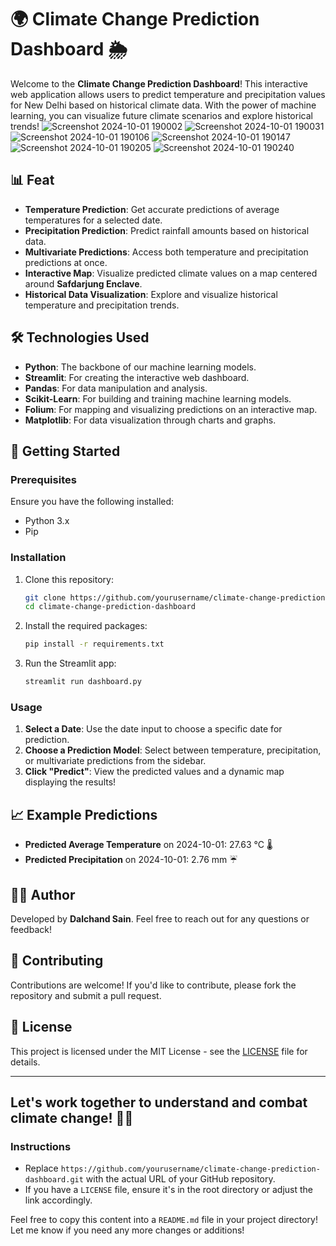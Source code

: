 
# 🌍 Climate Change Prediction Dashboard 🌦️


Welcome to the **Climate Change Prediction Dashboard**! This interactive web application allows users to predict temperature and precipitation values for New Delhi based on historical climate data. With the power of machine learning, you can visualize future climate scenarios and explore historical trends!
![Screenshot 2024-10-01 190002](https://github.com/user-attachments/assets/cb7d962f-ae31-4710-b8ee-1669d952b605)
![Screenshot 2024-10-01 190031](https://github.com/user-attachments/assets/dbf0d911-5a9c-4d52-a693-b749787ac4cb)
![Screenshot 2024-10-01 190106](https://github.com/user-attachments/assets/69d8ba68-f802-4ae8-98c8-295900846aca)
![Screenshot 2024-10-01 190147](https://github.com/user-attachments/assets/91ea0173-0ce2-4c3d-8e63-39efae00c07e)
![Screenshot 2024-10-01 190205](https://github.com/user-attachments/assets/0fd7b50f-d8e6-4abe-9788-59fe479c7570)
![Screenshot 2024-10-01 190240](https://github.com/user-attachments/assets/2bf04202-80a9-43f7-b25e-1b4ed6ca1ed9)



## 📊 Feat


- **Temperature Prediction**: Get accurate predictions of average temperatures for a selected date. 
- **Precipitation Prediction**: Predict rainfall amounts based on historical data.
- **Multivariate Predictions**: Access both temperature and precipitation predictions at once.
- **Interactive Map**: Visualize predicted climate values on a map centered around **Safdarjung Enclave**.
- **Historical Data Visualization**: Explore and visualize historical temperature and precipitation trends.

## 🛠️ Technologies Used

- **Python**: The backbone of our machine learning models.
- **Streamlit**: For creating the interactive web dashboard.
- **Pandas**: For data manipulation and analysis.
- **Scikit-Learn**: For building and training machine learning models.
- **Folium**: For mapping and visualizing predictions on an interactive map.
- **Matplotlib**: For data visualization through charts and graphs.

## 🚀 Getting Started

### Prerequisites

Ensure you have the following installed:

- Python 3.x
- Pip

### Installation

1. Clone this repository:
   ```bash
   git clone https://github.com/yourusername/climate-change-prediction-dashboard.git
   cd climate-change-prediction-dashboard
   ```

2. Install the required packages:
   ```bash
   pip install -r requirements.txt
   ```

3. Run the Streamlit app:
   ```bash
   streamlit run dashboard.py
   ```

### Usage

1. **Select a Date**: Use the date input to choose a specific date for prediction.
2. **Choose a Prediction Model**: Select between temperature, precipitation, or multivariate predictions from the sidebar.
3. **Click "Predict"**: View the predicted values and a dynamic map displaying the results!

## 📈 Example Predictions

- **Predicted Average Temperature** on 2024-10-01: 27.63 °C 🌡️
- **Predicted Precipitation** on 2024-10-01: 2.76 mm ☔️

## 🧑‍💻 Author

Developed by **Dalchand Sain**. Feel free to reach out for any questions or feedback!

## 🤝 Contributing

Contributions are welcome! If you'd like to contribute, please fork the repository and submit a pull request.

## 📄 License

This project is licensed under the MIT License - see the [LICENSE](LICENSE) file for details.

---

Let's work together to understand and combat climate change! 🌱💚
---

### Instructions

- Replace `https://github.com/yourusername/climate-change-prediction-dashboard.git` with the actual URL of your GitHub repository.
- If you have a `LICENSE` file, ensure it's in the root directory or adjust the link accordingly.

Feel free to copy this content into a `README.md` file in your project directory! Let me know if you need any more changes or additions!
